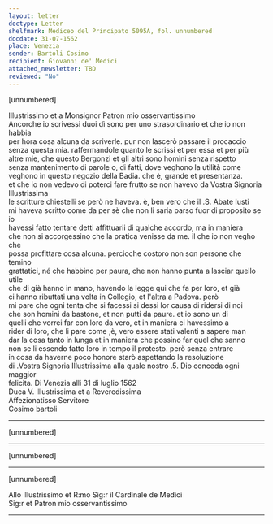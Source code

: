 ```yaml
---
layout: letter
doctype: Letter
shelfmark: Mediceo del Principato 5095A, fol. unnumbered
docdate: 31-07-1562
place: Venezia
sender: Bartoli Cosimo
recipient: Giovanni de' Medici
attached_newsletter: TBD
reviewed: "No"
---
```


[unnumbered]  
  
  
Illustrissimo et a Monsignor Patron mio osservantissimo  
Ancorche io scrivessi duoi dì sono per uno strasordinario et che io non habbia  
per hora cosa alcuna da scriverle. pur non lascerò passare il procaccio  
senza questa mia. raffermandole quanto le scrissi et per essa et per più  
altre mie, che questo Bergonzi et gli altri sono homini senza rispetto  
senza mantenimento di parole o, di fatti, dove veghono la utilità come  
veghono in questo negozio della Badia. che è, grande et presentanza.  
et che io non vedevo di poterci fare frutto se non havevo da Vostra Signoria Illustrissima  
le scritture chiestelli se però ne haveva. è, ben vero che il .S. Abate Iusti  
mi haveva scritto come da per sè che non li saria parso fuor di proposito se io  
havessi fatto tentare detti affittuarii di qualche accordo, ma in maniera  
che non si accorgessino che la pratica venisse da me. il che io non vegho che  
possa profittare cosa alcuna. percioche costoro non son persone che temino  
grattatici, né che habbino per paura, che non hanno punta a lasciar quello utile  
che di già hanno in mano, havendo la legge qui che fa per loro, et già  
ci hanno ributtati una volta in Collegio, et l'altra a Padova. però  
mi pare che ogni tenta che si facessi si dessi lor causa di ridersi di noi  
che son homini da bastone, et non putti da paure. et io sono un di  
quelli che vorrei far con loro da vero, et in maniera ci havessimo a  
rider di loro, che li pare come ,è, vero essere stati valenti a sapere man  
dar la cosa tanto in lunga et in maniera che possino far quel che sanno  
non se li essendo fatto loro in tempo il protesto. però senza entrare  
in cosa da haverne poco honore starò aspettando la resoluzione  
di .Vostra Signoria Illustrissima alla quale nostro .5. Dio conceda ogni maggior  
felicita. Di Venezia alli 31 di luglio 1562  
Duca V. Illustrissima et a  Reveredissima  
Affezionatisso Servitore  
Cosimo bartoli  
  
---  

[unnumbered]  
  
  
---  

[unnumbered]  
  
  
---  

[unnumbered]  
  
  
Allo Illustrissimo et R:mo Sig:r il Cardinale de Medici  
Sig:r et Patron mio osservantissimo  
  
---  

